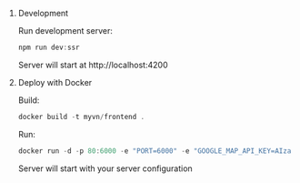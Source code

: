 1. Development
    
    Run development server:
    ```c
    npm run dev:ssr
    ```
    Server will start at http://localhost:4200
2. Deploy with Docker
    
    Build:
    ```c
    docker build -t myvn/frontend .
    ```
    Run:
    ```c
    docker run -d -p 80:6000 -e "PORT=6000" -e "GOOGLE_MAP_API_KEY=AIzaSyACOLjTUMYHC2v02KnVKBEbX1-1oo4oTS0" myvn/frontend
    ```
    Server will start with your server configuration